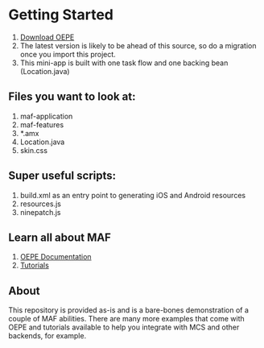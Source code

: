 # Getting Started

1. [Download OEPE](http://www.oracle.com/technetwork/developer-tools/eclipse/downloads/index.html)
2. The latest version is likely to be ahead of this source, so do a migration once you import this project.
3. This mini-app is built with one task flow and one backing bean (Location.java)

## Files you want to look at:

1. maf-application
2. maf-features
3. \*.amx
4. Location.java
5. skin.css

## Super useful scripts:

1. build.xml as an entry point to generating iOS and Android resources
2. resources.js
3. ninepatch.js

## Learn all about MAF

1. [OEPE Documentation](http://www.oracle.com/technetwork/developer-tools/eclipse/documentation/index.html)
2. [Tutorials](http://www.oracle.com/technetwork/developer-tools/eclipse/overview/tutorials-101794.html)

## About

This repository is provided as-is and is a bare-bones demonstration of a couple of MAF abilities. There are many more examples that come with OEPE and tutorials available to help you integrate with MCS and other backends, for example.

